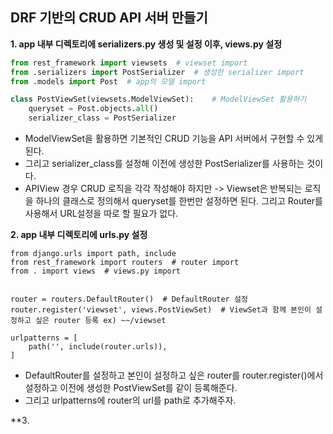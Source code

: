 ## DRF 기반의 CRUD API 서버 만들기

**1. app 내부 디렉토리에 serializers.py 생성 및 설정 이후, views.py 설정**
```python
from rest_framework import viewsets  # viewset import
from .serializers import PostSerializer  # 생성한 serializer import
from .models import Post  # app의 모델 import

class PostViewSet(viewsets.ModelViewSet):    # ModelViewSet 활용하기
    queryset = Post.objects.all()
    serializer_class = PostSerializer
```
- ModelViewSet을 활용하면 기본적인 CRUD 기능을 API 서버에서 구현할 수 있게 된다.
- 그리고 serializer_class를 설정해 이전에 생성한 PostSerializer를 사용하는 것이다.
- APIView 경우 CRUD 로직을 각각 작성해야 하지만 -> Viewset은 반복되는 로직을 하나의 클래스로 정의해서 queryset를 한번만 설정하면 된다. 그리고 Router를 사용해서 URL설정을 따로 할 필요가 없다.


**2. app 내부 디렉토리에 urls.py 설정**
```django
from django.urls import path, include
from rest_framework import routers  # router import
from . import views  # views.py import


router = routers.DefaultRouter()  # DefaultRouter 설정
router.register('viewset', views.PostViewSet)  # ViewSet과 함께 본인이 설정하고 싶은 router 등록 ex) ~~/viewset

urlpatterns = [
    path('', include(router.urls)),
]
```
- DefaultRouter를 설정하고 본인이 설정하고 싶은 router를 router.register()에서 설정하고 이전에 생성한 PostViewSet를 같이 등록해준다.
- 그리고 urlpatterns에 router의 url를 path로 추가해주자.


**3. 
      


